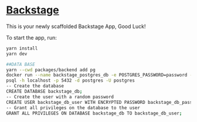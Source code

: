 # [Backstage](https://backstage.io)

This is your newly scaffolded Backstage App, Good Luck!

To start the app, run:

```sh
yarn install
yarn dev

##DATA BASE
yarn --cwd packages/backend add pg
docker run --name backstage_postgres_db -e POSTGRES_PASSWORD=password -p 5432:5432 -v ./dbs:/var/lib/postgresql/data -d postgres
psql -h localhost -p 5432 -d postgres -U postgres
-- Create the database
CREATE DATABASE backstage_db;
-- Create the user with a random password
CREATE USER backstage_db_user WITH ENCRYPTED PASSWORD backstage_db_password;
-- Grant all privileges on the database to the user
GRANT ALL PRIVILEGES ON DATABASE backstage_db TO backstage_db_user;
```
